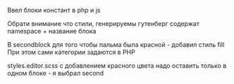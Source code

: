 Ввел блоки констант в php и js

Обрати внимание что стили, генерируемы гутенберг содержат namespace + название блока

В secondblock для того чтобы пальма была красной - добавил стиль fill
При этом сами категории задаются в PHP


styles.editor.scss с добавлением красного цвета надо оставить только в одном блоке - я выбрал second